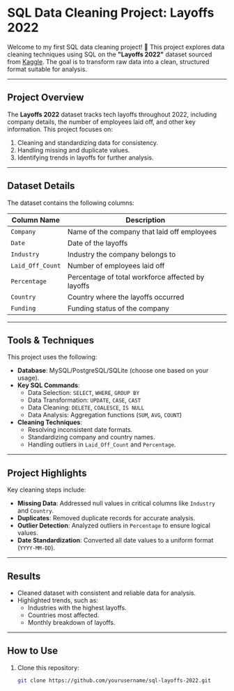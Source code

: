 # SQL Data Cleaning Project: Layoffs 2022

Welcome to my first SQL data cleaning project! 🚀 This project explores data cleaning techniques using SQL on the **"Layoffs 2022"** dataset sourced from [Kaggle](https://www.kaggle.com/datasets/swaptr/layoffs-2022). The goal is to transform raw data into a clean, structured format suitable for analysis.

---

## Project Overview

The **Layoffs 2022** dataset tracks tech layoffs throughout 2022, including company details, the number of employees laid off, and other key information. This project focuses on:

1. Cleaning and standardizing data for consistency.
2. Handling missing and duplicate values.
3. Identifying trends in layoffs for further analysis.

---

## Dataset Details

The dataset contains the following columns:

| Column Name       | Description                                         |
|-------------------|-----------------------------------------------------|
| `Company`         | Name of the company that laid off employees         |
| `Date`            | Date of the layoffs                                 |
| `Industry`        | Industry the company belongs to                     |
| `Laid_Off_Count`  | Number of employees laid off                        |
| `Percentage`      | Percentage of total workforce affected by layoffs   |
| `Country`         | Country where the layoffs occurred                  |
| `Funding`         | Funding status of the company                       |

---

## Tools & Techniques

This project uses the following:

- **Database**: MySQL/PostgreSQL/SQLite (choose one based on your usage).
- **Key SQL Commands**:
  - Data Selection: `SELECT`, `WHERE`, `GROUP BY`
  - Data Transformation: `UPDATE`, `CASE`, `CAST`
  - Data Cleaning: `DELETE`, `COALESCE`, `IS NULL`
  - Data Analysis: Aggregation functions (`SUM`, `AVG`, `COUNT`)
- **Cleaning Techniques**:
  - Resolving inconsistent date formats.
  - Standardizing company and country names.
  - Handling outliers in `Laid_Off_Count` and `Percentage`.

---

## Project Highlights

Key cleaning steps include:

- **Missing Data**: Addressed null values in critical columns like `Industry` and `Country`.
- **Duplicates**: Removed duplicate records for accurate analysis.
- **Outlier Detection**: Analyzed outliers in `Percentage` to ensure logical values.
- **Date Standardization**: Converted all date values to a uniform format (`YYYY-MM-DD`).

---

## Results

- Cleaned dataset with consistent and reliable data for analysis.
- Highlighted trends, such as:
  - Industries with the highest layoffs.
  - Countries most affected.
  - Monthly breakdown of layoffs.

---

## How to Use

1. Clone this repository:  
   ```bash
   git clone https://github.com/yourusername/sql-layoffs-2022.git
